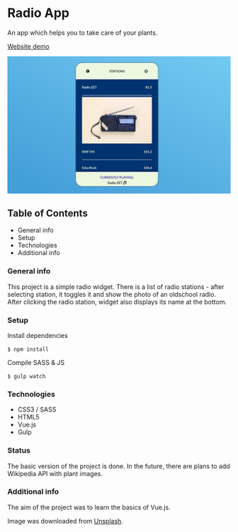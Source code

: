 # Radio App
An app which helps you to take care of your plants.

[Website demo](https://agatapst.github.io/plantfully/)

![Website screenshot](./images/screenshot.png)

## Table of Contents
- General info
- Setup
- Technologies
- Additional info

### General info
This project is a simple radio widget. There is a list of radio stations - after selecting station, it toggles it and show the photo of an oldschool radio. After clicking the radio station, widget also displays its name at the bottom.

### Setup
Install dependencies

    $ npm install

Compile SASS & JS

    $ gulp watch

### Technologies
- CSS3 / SASS
- HTML5
- Vue.js
- Gulp 

### Status
The basic version of the project is done. In the future, there are plans to add Wikipedia API with plant images.

### Additional info
The aim of the project was to learn the basics of Vue.js. 

Image was downloaded from [Unsplash](https://unsplashed.com).